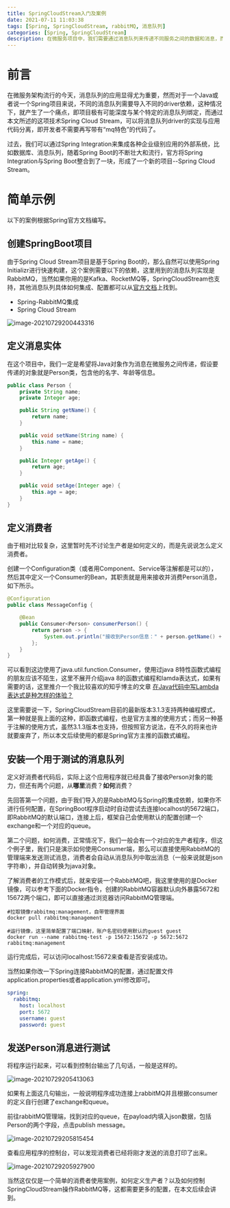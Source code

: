 ```yaml
---
title: SpringCloudStream入门及案例
date: 2021-07-11 11:03:38
tags: [Spring, SpringCloudStream, rabbitMQ, 消息队列]
categories: [Spring, SpringCloudStream]
description: 在微服务项目中，我们需要通过消息队列来传递不同服务之间的数据和消息，而SpringCloudStream则可以为不同种类的消息队列提供一个统一的高层api使用入口
---
```


# 前言

在微服务架构流行的今天，消息队列的应用显得尤为重要，然而对于一个Java或者说一个Spring项目来说，不同的消息队列需要导入不同的driver依赖，这种情况下，就产生了一个痛点，即项目极有可能深度与某个特定的消息队列绑定，而通过本文所述的这项技术Spring Cloud Stream，可以将消息队列driver的实现与应用代码分离，即开发者不需要再写带有“mq特色”的代码了。

过去，我们可以通过Spring Integration来集成各种企业级别应用的外部系统，比如数据库、消息队列，随着Spring Boot的不断壮大和流行，官方将Spring Integration与Spring Boot整合到了一块，形成了一个新的项目--Spring Cloud Stream。

# 简单示例

以下的案例根据Spring官方文档编写。

## 创建SpringBoot项目

由于Spring Cloud Stream项目是基于Spring Boot的，那么自然可以使用Spring Initializr进行快速构建，这个案例需要以下的依赖，这里用到的消息队列实现是RabbitMQ，当然如果你用的是Kafka、RocketMQ等，SpringCloudStream也支持，其他消息队列具体如何集成、配置都可以从[官方文档](https://docs.spring.io/spring-cloud-stream/docs/3.1.3/reference/html/index.html)上找到。

* Spring-RabbitMQ集成
* Spring Cloud Stream

![image-20210729200443316](image-20210729200443316.png)

## 定义消息实体

在这个项目中，我们一定是希望将Java对象作为消息在微服务之间传递，假设要传递的对象就是Person类，包含他的名字、年龄等信息。

```java
public class Person {
    private String name;
    private Integer age;

    public String getName() {
        return name;
    }

    public void setName(String name) {
        this.name = name;
    }

    public Integer getAge() {
        return age;
    }

    public void setAge(Integer age) {
        this.age = age;
    }
}
```

## 定义消费者

由于相对比较复杂，这里暂时先不讨论生产者是如何定义的，而是先说说怎么定义消费者。

创建一个Configuration类（或者用Component、Service等注解都是可以的），然后其中定义一个Consumer的Bean，其职责就是用来接收并消费Person消息，如下所示。

```java
@Configuration
public class MessageConfig {

    @Bean
    public Consumer<Person> consumerPerson() {
        return person -> {
            System.out.println("接收到Person信息：" + person.getName() + "," + "年龄" + person.getAge());
        };
    }
}
```

可以看到这边使用了java.util.function.Consumer，使用过java 8特性函数式编程的朋友应该不陌生，这里不展开介绍java 8的函数式编程和lamda表达式，如果有需要的话，这里推介一个我比较喜欢的知乎博主的文章 [在Java代码中写Lambda表达式是种怎样的体验？](https://www.zhihu.com/question/37872003/answer/1009015660)

这里需要说一下，SpringCloudStream目前的最新版本3.1.3支持两种编程模式，第一种就是我上面的这种，即函数式编程，也是官方主推的使用方式；而另一种基于注解的使用方式，虽然3.1.3版本也支持，但按照官方说法，在不久的将来也许就要废弃了，所以本文后续使用的都是Spring官方主推的函数式编程。

## 安装一个用于测试的消息队列

定义好消费者代码后，实际上这个应用程序就已经具备了接收Person对象的能力，但还有两个问题，从**哪里**消费？**如何**消费？

先回答第一个问题，由于我们导入的是RabbitMQ与Spring的集成依赖，如果你不进行任何配置，在SpringBoot程序启动时自动尝试去连接localhost的5672端口，即RabbitMQ的默认端口，连接上后，框架自己会使用默认的配置创建一个exchange和一个对应的queue。

第二个问题，如何消费，正常情况下，我们一般会有一个对应的生产者程序，但这个例子里，我们只是演示如何使用Consumer端，那么可以直接使用RabbitMQ的管理端来发送测试消息，消费者会自动从消息队列中取出消息（一般来说就是json字符串），并自动转换为java对象。

了解消费者的工作模式后，就来安装一个RabbitMQ吧，我这里使用的是Docker镜像，可以参考下面的Docker指令，创建的RabbitMQ容器默认向外暴露5672和15672两个端口，即可以直接通过浏览器访问RabbitMQ管理端。

```shell
#拉取镜像rabbitmq:management，自带管理界面
docker pull rabbitmq:management

#运行镜像，这里简单配置了端口映射，账户名密码使用默认的guest guest
docker run --name rabbitmq-test -p 15672:15672 -p 5672:5672 rabbitmq:management
```

运行完成后，可以访问localhost:15672来查看是否安装成功。

当然如果你改一下Spring连接RabbitMQ的配置，通过配置文件application.properties或者application.yml修改即可。

```yaml
spring:
  rabbitmq:
    host: localhost
    port: 5672
    username: guest
    password: guest
```

## 发送Person消息进行测试

将程序运行起来，可以看到控制台输出了几句话，一般是这样的。

![image-20210729205413063](image-20210729205413063.png)

如果有上面这几句输出，一般说明程序成功连接上rabbitMQ并且根据consumer的定义自行创建了exchange和queue。

前往rabbitMQ管理端，找到对应的queue，在payload内填入json数据，包括Person的两个字段，点击publish message。

![image-20210729205815454](image-20210729205815454.png)

查看应用程序的控制台，可以发现消费者已经将刚才发送的消息打印了出来。

![image-20210729205927900](image-20210729205927900.png)

当然这仅仅是一个简单的消费者使用案例，如何定义生产者？以及如何控制SpringCloudStream操作RabbitMQ等，这都需要更多的配置，在本文后续会讲到。
